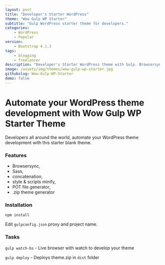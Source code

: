 ```yaml
---
layout: post
title: "Developer's Starter WordPress"
theme: "Wow Gulp WP Starter"
subtitle: "Gulp WordPress starter theme for developers."          
categories:
    - WordPress
    - Popular
version:
    - Bootstrap 4.1.3
tags: 
    - blogging
    - freelancer
description: "Developer's Starter WordPress theme with Gulp. Browsersync, Sass, concatenation, style & scripts minify, POT file generator, .zip theme generator"
image: /assets/img/themes/wow-gulp-wp-starter.jpg
githubslug: Wow-Gulp-WP-Starter
demo: false
---
```


# Automate your WordPress theme development with Wow Gulp WP Starter Theme

Developers all around the world, automate your WordPress theme development with this starter blank theme.

### Features

- Browsersync,
- Sass,
- concatenation,
- style & scripts minify,
- POT file generator,
- .zip theme generator

### Installation

`npm install`

Edit `gulpconfig.json` proxy and project name.

### Tasks

`gulp watch-bs` - Live browser with watch to develop your theme

`gulp deploy` - Deploys theme.zip in `dist` folder